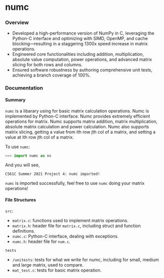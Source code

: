 # numc

### Overview
-  Developed a high-performance version of NumPy in C, leveraging the Python-C interface and optimizing with SIMD, OpenMP, and cache blocking—resulting in a staggering 1300x speed increase in matrix operations.
- Engineered core functionalities including addition, multiplication, absolute value computation, power operations, and advanced matrix slicing for both rows and columns.
- Ensured software robustness by authoring comprehensive unit tests, achieving a branch coverage of 100%.

### Documentation

#### Summary
`numc` is a libarary using for basic matrix calculation operations. Numc is implemented by Python-C interface. Numc provides extremely efficient operations for matrix. Numc supports matrix addition, matrix multiplication, absolute matrix calculation and power calculation. Numc also supports matrix slicing, getting a value from ith row jth col of a matrix, and setting a value at ith row jth col of a matrix. 

To use `numc`:
```python
>>> import numc as nc
```
And you will see,
```
CS61C Summer 2021 Project 4: numc imported!
```
`numc` is imported successfully, feel free to use `numc` doing your matrix operations!


#### File Structures
`src`:
- `matrix.c`: functions used to implement matrix operations.
- `matrix.h`: header file for `matrix.c`, including struct and function definitions.
- `numc.c`: Python-C interface, dealing with exceptions.
- `numc.h`: header file for `num.c`.

`tests`
- `/unitests`: tests for what we write for numc, including for small, medium and large matrix, used to compare.
- `mat_test.c`: tests for basic matrix operation.
